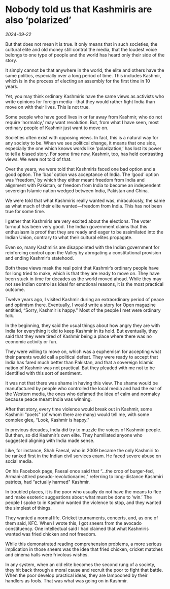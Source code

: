 # Nobody told us that Kashmiris are also ‘polarized’

*2024-09-22*

But that does not mean it is true. It only means that in such societies,
the cultural elite and old money still control the media, that the
loudest voice belongs to one type of people and the world has heard only
their side of the story.

It simply cannot be that anywhere in the world, the elite and others
have the same politics, especially over a long period of time. This
includes Kashmir, which is in the process of electing an assembly for
the first time in 10 years. 

Yet, you may think ordinary Kashmiris have the same views as activists
who write opinions for foreign media—that they would rather fight India
than move on with their lives. This is not true. 

Some people who have good lives in or far away from Kashmir, who do not
require ‘normalcy,’ may want revolution. But, from what I have seen,
most ordinary people of Kashmir just want to move on.

Societies often exist with opposing views. In fact, this is a natural
way for any society to be. When we see political change, it means that
one side, especially the one which knows words like ‘polarization,’ has
lost its power to tell a biased story. For some time now, Kashmir, too,
has held contrasting views. We were not told of that.

Over the years, we were told that Kashmiris faced one bad option and a
good option. The ‘bad’ option was acceptance of India. The ‘good’ option
was ‘freedom,’ by which they either meant freedom from India and
alignment with Pakistan, or freedom from India to become an independent
sovereign Islamic nation wedged between India, Pakistan and China. 

We were told that what Kashmiris really wanted was, miraculously, the
same as what much of their elite wanted—freedom from India. This has not
been true for some time.

I gather that Kashmiris are very excited about the elections. The voter
turnout has been very good. The Indian government claims that this
enthusiasm is proof that they are ready and eager to be assimilated into
the Indian Union, contrary to what their cultural elites propagate. 

Even so, many Kashmiris are disappointed with the Indian government for
reinforcing control upon the Valley by abrogating a constitutional
provision and ending Kashmir’s statehood. 

Both these views mask the real point that Kashmir’s ordinary people have
for long tried to make, which is that they are ready to move on. They
have been stuck in time for decades as the world moved ahead. While they
may not see Indian control as ideal for emotional reasons, it is the
most practical outcome.

Twelve years ago, I visited Kashmir during an extraordinary period of
peace and optimism there. Eventually, I would write a story for Open
magazine entitled, “Sorry, Kashmir is happy." Most of the people I met
were ordinary folk. 

In the beginning, they said the usual things about how angry they are
with India for everything it did to keep Kashmir in its hold. But
eventually, they said that they were tired of Kashmir being a place
where there was no economic activity or fun. 

They were willing to move on, which was a euphemism for accepting what
their parents would call a political defeat. They were ready to accept
that India has fared much better than Pakistan, and that a sovereign
Islamic nation of Kashmir was not practical. But they pleaded with me
not to be identified with this sort of sentiment.

It was not that there was shame in having this view. The shame would be
manufactured by people who controlled the local media and had the ear of
the Western media, the ones who defamed the idea of calm and normalcy
because peace meant India was winning. 

After that story, every time violence would break out in Kashmir, some
Kashmiri “poets" (of whom there are many) would tell me, with some
complex glee, “Look, Kashmir is happy."

In previous decades, India did try to muzzle the voices of Kashmiri
people. But then, so did Kashmir’s own elite. They humiliated anyone who
suggested aligning with India made sense. 

Like, for instance, Shah Faesal, who in 2009 became the only Kashmiri to
be ranked first in the Indian civil services exam. He faced severe abuse
on social media. 

On his Facebook page, Faesal once said that “…the crop of burger-fed,
Armani-attired pseudo-revolutionaries," referring to long-distance
Kashmiri patriots, had “actually harmed" Kashmir.

In troubled places, it is the poor who usually do not have the means to
flee and make esoteric suggestions about what must be done to ‘win.’ The
people I spoke to in Kashmir wanted the violence to stop, and they
wanted the simplest of things. 

They wanted a normal life. Cricket tournaments, concerts, and, as one of
them said, KFC. When I wrote this, I got sneers from the avocado
constituency. One intellectual said I had claimed that what Kashmiris
wanted was fried chicken and not freedom. 

While this demonstrated reading comprehension problems, a more serious
implication in those sneers was the idea that fried chicken, cricket
matches and cinema halls were frivolous wishes.

In any system, when an old elite becomes the second rung of a society,
they hit back through a moral cause and recruit the poor to fight that
battle. When the poor develop practical ideas, they are lampooned by
their handlers as fools. That was what was going on in Kashmir.
